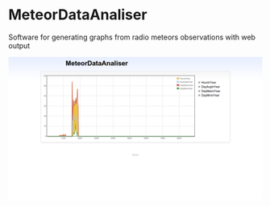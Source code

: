 MeteorDataAnaliser
==================

Software for generating graphs from radio meteors observations with web output

![Screenshot](Screenshot.png)
